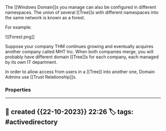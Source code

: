
The [[Windows Domain]]s you manage can also be configured in different namespaces. The union of several [[Tree]]s with different namespaces into the same network is known as a forest.

For example:

![[Forest.png]]

Suppose your company THM continues growing and eventually acquires another company called MHT Inc. When both companies merge, you will probably have different domain [[Tree]]s for each company, each managed by its own IT department. 

In order to allow access from users in a [[Tree]] into another one, Domain Admins use [[Trust Relationship]]s.


### Properties
---
📆 created   {{22-10-2023}} 22:26
🏷️ tags: #activedirectory 
---

